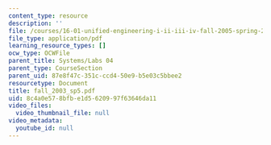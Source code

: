 ```yaml
---
content_type: resource
description: ''
file: /courses/16-01-unified-engineering-i-ii-iii-iv-fall-2005-spring-2006/8c4a0e578bfbe1d5620997f63646da11_fall_2003_sp5.pdf
file_type: application/pdf
learning_resource_types: []
ocw_type: OCWFile
parent_title: Systems/Labs 04
parent_type: CourseSection
parent_uid: 87e8f47c-351c-ccd4-50e9-b5e03c5bbee2
resourcetype: Document
title: fall_2003_sp5.pdf
uid: 8c4a0e57-8bfb-e1d5-6209-97f63646da11
video_files:
  video_thumbnail_file: null
video_metadata:
  youtube_id: null
---
```


